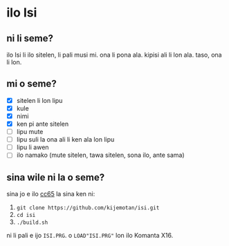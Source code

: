 # ilo Isi

## ni li seme?

ilo Isi li ilo sitelen, li pali musi mi. ona li pona ala. kipisi ali li lon ala. taso, ona li lon.

## mi o seme?

- [x] sitelen li lon lipu
- [x] kule
- [x] nimi
- [x] ken pi ante sitelen
- [ ] lipu mute
- [ ] lipu suli la ona ali li ken ala lon lipu
- [ ] lipu li awen
- [ ] ilo namako (mute sitelen, tawa sitelen, sona ilo, ante sama)

## sina wile ni la o seme?

sina jo e ilo [cc65](https://github.com/cc65/cc65) la sina ken ni:

1. `git clone https://github.com/kijemotan/isi.git`
2. `cd isi`
3. `./build.sh`

ni li pali e ijo `ISI.PRG`. o `LOAD"ISI.PRG"` lon ilo Komanta X16.
